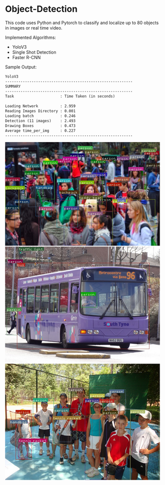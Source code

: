# Object-Detection

This code uses Python and Pytorch to classify and localize up to 80 objects in images or real time video. 

Implemented Algorithms:
- YoloV3  
- Single Shot Detection 
- Faster R-CNN 

Sample Output:

```
YoloV3
----------------------------------------------------------
SUMMARY
----------------------------------------------------------
Task                     : Time Taken (in seconds)

Loading Network          : 2.959
Reading Images Directory : 0.001
Loading batch            : 0.246
Detection (11 images)    : 2.493
Drawing Boxes            : 0.473
Average time_per_img     : 0.227
----------------------------------------------------------
```

![Alt text](detections/000000012670_yolov3.jpg)
![Alt text](detections/000000002006_yolov3.jpg)
![Alt text](detections/000000001000_yolov3.jpg)
